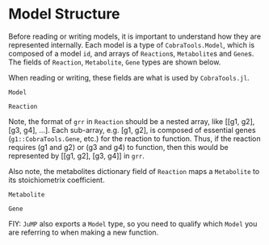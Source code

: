 # Model Structure
Before reading or writing models, it is important to understand how they are represented internally.
Each model is a type of `CobraTools.Model`, which is composed of a model `id`, and arrays of `Reaction`s, `Metabolite`s and `Gene`s. 
The fields of `Reaction`, `Metabolite`, `Gene` types are shown below. 

When reading or writing, these fields are what is used by `CobraTools.jl`.
```@docs
Model
```
```@docs
Reaction
```
Note, the format of `grr` in `Reaction` should be a nested array, like [[g1, g2], [g3, g4], ...]. 
Each sub-array, e.g. [g1, g2], is composed of essential genes (`g1::CobraTools.Gene`, etc.) for the reaction to function. 
Thus, if the reaction requires (g1 and g2) or (g3 and g4) to function, then this would be represented by [[g1, g2], [g3, g4]] in `grr`. 

Also note, the metabolites dictionary field of `Reaction` maps a `Metabolite` to its stoichiometrix coefficient.
```@docs
Metabolite
```
```@docs
Gene
```
FIY: `JuMP` also exports a `Model` type, so you need to qualify which `Model` you are referring to when making a new function.